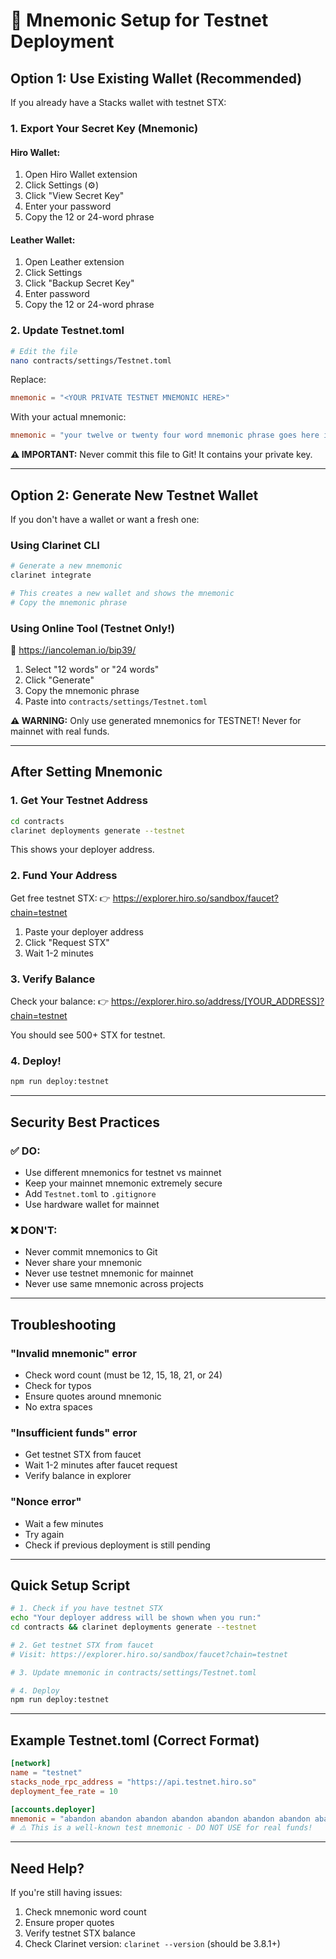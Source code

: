# 🔑 Mnemonic Setup for Testnet Deployment

## Option 1: Use Existing Wallet (Recommended)

If you already have a Stacks wallet with testnet STX:

### 1. Export Your Secret Key (Mnemonic)

#### Hiro Wallet:
1. Open Hiro Wallet extension
2. Click Settings (⚙️)
3. Click "View Secret Key"
4. Enter your password
5. Copy the 12 or 24-word phrase

#### Leather Wallet:
1. Open Leather extension
2. Click Settings
3. Click "Backup Secret Key"
4. Enter password
5. Copy the 12 or 24-word phrase

### 2. Update Testnet.toml

```bash
# Edit the file
nano contracts/settings/Testnet.toml
```

Replace:
```toml
mnemonic = "<YOUR PRIVATE TESTNET MNEMONIC HERE>"
```

With your actual mnemonic:
```toml
mnemonic = "your twelve or twenty four word mnemonic phrase goes here in quotes"
```

**⚠️ IMPORTANT:** Never commit this file to Git! It contains your private key.

---

## Option 2: Generate New Testnet Wallet

If you don't have a wallet or want a fresh one:

### Using Clarinet CLI

```bash
# Generate a new mnemonic
clarinet integrate

# This creates a new wallet and shows the mnemonic
# Copy the mnemonic phrase
```

### Using Online Tool (Testnet Only!)

🔗 https://iancoleman.io/bip39/

1. Select "12 words" or "24 words"
2. Click "Generate"
3. Copy the mnemonic phrase
4. Paste into `contracts/settings/Testnet.toml`

**⚠️ WARNING:** Only use generated mnemonics for TESTNET! Never for mainnet with real funds.

---

## After Setting Mnemonic

### 1. Get Your Testnet Address

```bash
cd contracts
clarinet deployments generate --testnet
```

This shows your deployer address.

### 2. Fund Your Address

Get free testnet STX:
👉 https://explorer.hiro.so/sandbox/faucet?chain=testnet

1. Paste your deployer address
2. Click "Request STX"
3. Wait 1-2 minutes

### 3. Verify Balance

Check your balance:
👉 https://explorer.hiro.so/address/[YOUR_ADDRESS]?chain=testnet

You should see 500+ STX for testnet.

### 4. Deploy!

```bash
npm run deploy:testnet
```

---

## Security Best Practices

### ✅ DO:
- Use different mnemonics for testnet vs mainnet
- Keep your mainnet mnemonic extremely secure
- Add `Testnet.toml` to `.gitignore`
- Use hardware wallet for mainnet

### ❌ DON'T:
- Never commit mnemonics to Git
- Never share your mnemonic
- Never use testnet mnemonic for mainnet
- Never use same mnemonic across projects

---

## Troubleshooting

### "Invalid mnemonic" error
- Check word count (must be 12, 15, 18, 21, or 24)
- Check for typos
- Ensure quotes around mnemonic
- No extra spaces

### "Insufficient funds" error
- Get testnet STX from faucet
- Wait 1-2 minutes after faucet request
- Verify balance in explorer

### "Nonce error"
- Wait a few minutes
- Try again
- Check if previous deployment is still pending

---

## Quick Setup Script

```bash
# 1. Check if you have testnet STX
echo "Your deployer address will be shown when you run:"
cd contracts && clarinet deployments generate --testnet

# 2. Get testnet STX from faucet
# Visit: https://explorer.hiro.so/sandbox/faucet?chain=testnet

# 3. Update mnemonic in contracts/settings/Testnet.toml

# 4. Deploy
npm run deploy:testnet
```

---

## Example Testnet.toml (Correct Format)

```toml
[network]
name = "testnet"
stacks_node_rpc_address = "https://api.testnet.hiro.so"
deployment_fee_rate = 10

[accounts.deployer]
mnemonic = "abandon abandon abandon abandon abandon abandon abandon abandon abandon abandon abandon about"
# ⚠️ This is a well-known test mnemonic - DO NOT USE for real funds!
```

---

## Need Help?

If you're still having issues:
1. Check mnemonic word count
2. Ensure proper quotes
3. Verify testnet STX balance
4. Check Clarinet version: `clarinet --version` (should be 3.8.1+)
